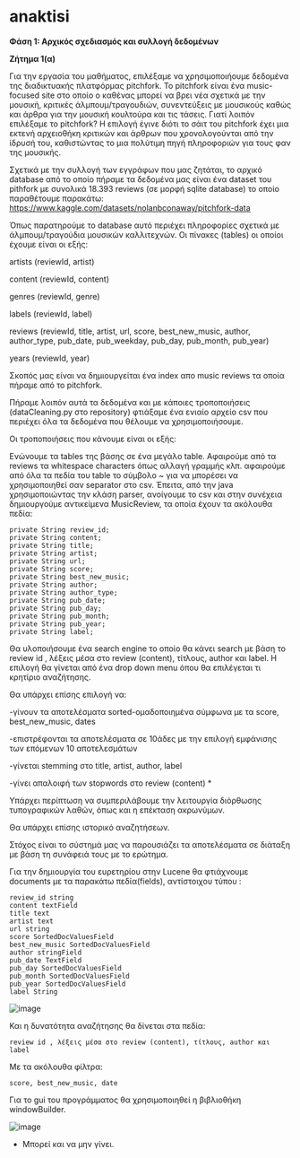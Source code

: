 # anaktisi

**Φάση 1: Αρχικός σχεδιασμός και συλλογή δεδομένων**

**Ζήτημα 1(α)**

Για την εργασία του μαθήματος, επιλέξαμε να χρησιμοποιήουμε δεδομένα της διαδικτυακής πλατφόρμας pitchfork. To pitchfork είναι ένα music-focused site στο οποίο ο καθένας μπορεί να βρει νέα σχετικά με την μουσική, κριτικές άλμπουμ/τραγουδιών, συνεντεύξεις με μουσικούς καθώς και άρθρα για την μουσική κουλτούρα και τις τάσεις. Γιατί λοιπόν επιλέξαμε το pitchfork? Η επιλογή έγινε διότι το σάιτ του pitchfork έχει μια εκτενή αρχειοθήκη κριτικών και άρθρων που χρονολογούνται από την ίδρυσή του, καθιστώντας το μια πολύτιμη πηγή πληροφοριών για τους φαν της μουσικής.

Σχετικά με την συλλογή των εγγράφων που μας ζητάται, το αρχικό database από το οποίο πήραμε τα δεδομένα μας είναι ένα dataset του pithfork με συνολικά 18.393 reviews (σε μορφή sqlite database) το οποίο παραθέτουμε παρακάτω:
https://www.kaggle.com/datasets/nolanbconaway/pitchfork-data

Όπως παρατηρούμε το database αυτό περιέχει πληροφορίες σχετικά με άλμπουμ/τραγούδια μουσικών καλλιτεχνών. Οι πίνακες (tables) οι οποίοι έχουμε είναι οι εξής:

artists (reviewId, artist)

content (reviewId, content)

genres (reviewId, genre)

labels (reviewId, label)

reviews (reviewId, title, artist, url, score, best_new_music, author, author_type, pub_date, pub_weekday, pub_day, pub_month, pub_year)

years (reviewId, year)

Σκοπός μας είναι να δημιουργείται ένα index απο music reviews τα οποία πήραμε από το pitchfork.

Πήραμε λοιπόν αυτά τα δεδομένα και με κάποιες τροποποιήσεις (dataCleaning.py στο repository) φτιάξαμε ένα ενιαίο αρχείο csv που περιέχει όλα τα δεδομένα που θέλουμε να χρησιμοποιήσουμε.

Οι τροποποιήσεις που κάνουμε είναι οι εξής:

Ενώνουμε τα tables της βάσης σε ένα μεγάλο table. Αφαιρούμε από τα reviews τα whitespace characters όπως αλλαγή γραμμής κλπ. αφαιρούμε από όλα τα πεδία του table το σύμβολο ~ για να μπορέσει να χρησιμοποιηθεί σαν separator στο csv. Έπειτα, από την java χρησιμοποιώντας την κλάση parser, ανοίγουμε το csv και στην συνέχεια δημιουργούμε αντικείμενα MusicReview, τα οποία έχουν τα ακόλουθα πεδία:

    private String review_id;
    private String content;
    private String title;
    private String artist;
    private String url;
    private String score;
    private String best_new_music;
    private String author;
    private String author_type;
    private String pub_date;
    private String pub_day;
    private String pub_month;
    private String pub_year;
    private String label;



Θα υλοποιήσουμε ένα search engine το οποίο θα κάνει search με βάση το review id , λέξεις μέσα στο review (content), τίτλους, author και label. Η επιλογή θα γίνεται από ένα drop down menu όπου θα επιλέγεται τι κρητίριο αναζήτησης.

Θα υπάρχει επίσης επιλογή να:

-γίνουν τα αποτελέσματα sorted-ομαδοποιημένα σύμφωνα με τα score, best_new_music, dates

-επιστρέφονται τα αποτελέσματα σε 10άδες με την επιλογή εμφάνισης των επόμενων 10 αποτελεσμάτων

-γίνεται stemming στο title, artist, author, label

-γίνει απαλοιφή των stopwords στο review (content) *

Υπάρχει περίπτωση να συμπεριλάβουμε την λειτουργία διόρθωσης τυπογραφικών λαθών, όπως και η επέκταση ακρωνύμων.

Θα υπάρχει επίσης ιστορικό αναζητήσεων. 

Στόχος είναι το σύστημά μας να παρουσιάζει τα αποτελέσματα σε διάταξη με βάση τη συνάφειά τους με το ερώτημα.

Για την δημιουργία του ευρετηρίου στην Lucene θα φτιάχνουμε documents με τα παρακάτω πεδία(fields), αντίστοιχου τύπου :


    review_id string
    content textField 
    title text 
    artist text
    url string
    score SortedDocValuesField
    best_new_music SortedDocValuesField 
    author stringField
    pub_date TextField
    pub_day SortedDocValuesField
    pub_month SortedDocValuesField
    pub_year SortedDocValuesField
    label String
    
![image](https://user-images.githubusercontent.com/21036454/230148588-e521c424-7ed5-4452-8b74-6556132270e2.png)


Και η δυνατότητα αναζήτησης θα δίνεται στα πεδία:

    review id , λέξεις μέσα στο review (content), τίτλους, author και label

Με τα ακόλουθα φίλτρα:

    score, best_new_music, date
    
Για το gui του προγράμματος θα χρησιμοποιηθεί η βιβλιοθήκη windowBuilder. 

![image](https://user-images.githubusercontent.com/21036454/230150422-0180bddc-f9ed-4055-ad8d-8707fa5ed529.png)



* Μπορεί και να μην γίνει.
